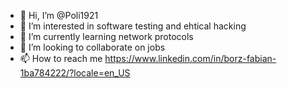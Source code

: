 - 👋 Hi, I’m @Poli1921
- 👀 I’m interested in software testing and ehtical hacking
- 🌱 I’m currently learning network protocols
- 💞️ I’m looking to collaborate on jobs
- 📫 How to reach me https://www.linkedin.com/in/borz-fabian-1ba784222/?locale=en_US

<!---
Poli1921/Poli1921 is a ✨ special ✨ repository because its `README.md` (this file) appears on your GitHub profile.
You can click the Preview link to take a look at your changes.
--->
